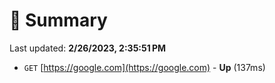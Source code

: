 # 📖 Summary
Last updated: **2/26/2023, 2:35:51 PM**

- `GET` [https://google.com](https://google.com) - **Up** (137ms)
